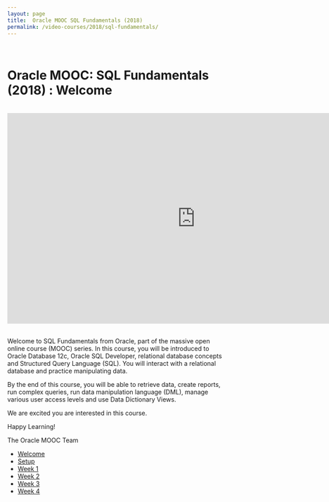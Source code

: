 ```yaml
---
layout: page
title:  Oracle MOOC SQL Fundamentals (2018)
permalink: /video-courses/2018/sql-fundamentals/
---
```


<br/>

# Oracle MOOC: SQL Fundamentals (2018) : Welcome

<br/>

<div align="center">
    <iframe width="853" height="480" src="https://www.youtube.com/embed/XylphNs086k" frameborder="0" allow="autoplay; encrypted-media" allowfullscreen></iframe>
</div>

<br/>

Welcome to SQL Fundamentals from Oracle, part of the massive open online course (MOOC) series.  In this course, you will be introduced to Oracle Database 12c, Oracle SQL Developer, relational database concepts and Structured Query Language (SQL).  You will interact with a relational database and practice manipulating data. 

By the end of this course, you will be able to retrieve data, create reports, run complex queries, run data manipulation language (DML), manage various user access levels and use Data Dictionary Views.

We are excited you are interested in this course.

Happy Learning!

 
The Oracle MOOC Team


<ul>
    <li><a href="/video-courses/2018/sql-fundamentals/welcome/">Welcome</a></li>
    <li><a href="/video-courses/2018/sql-fundamentals/setup/">Setup</a></li>
    <li><a href="/video-courses/2018/sql-fundamentals/week-1/">Week 1</a></li>
    <li><a href="/video-courses/2018/sql-fundamentals/week-2/">Week 2</a></li>
    <li><a href="/video-courses/2018/sql-fundamentals/week-3/">Week 3</a></li>
    <li><a href="/video-courses/2018/sql-fundamentals/week-4/">Week 4</a></li>
</ul>

